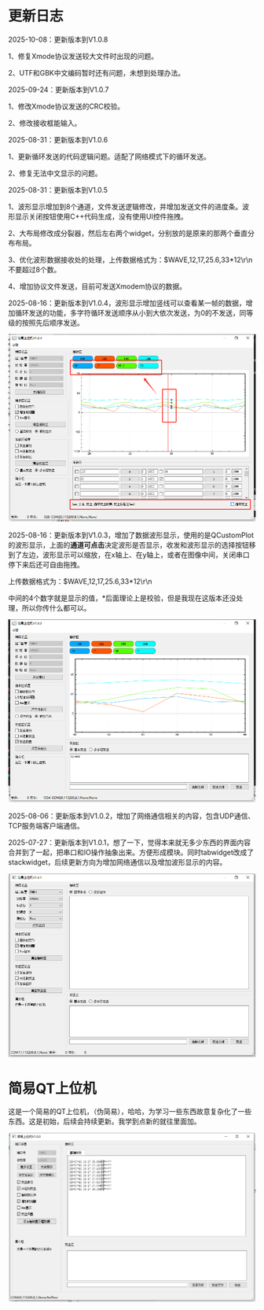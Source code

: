 # 更新日志

2025-10-08：更新版本到V1.0.8

1、修复Xmode协议发送较大文件时出现的问题。

2、UTF和GBK中文编码暂时还有问题，未想到处理办法。

2025-09-24：更新版本到V1.0.7

1、修改Xmode协议发送的CRC校验。

2、修改接收框能输入。

2025-08-31：更新版本到V1.0.6

1、更新循环发送的代码逻辑问题。适配了网络模式下的循环发送。

2、修复无法中文显示的问题。

2025-08-31：更新版本到V1.0.5

1、波形显示增加到8个通道，文件发送逻辑修改，并增加发送文件的进度条。波形显示关闭按钮使用C++代码生成，没有使用UI控件拖拽。

2、大布局修改成分裂器，然后左右两个widget，分别放的是原来的那两个垂直分布布局。

3、优化波形数据接收处的处理，上传数据格式为：$WAVE,12,17,25.6,33*12\r\n 不要超过8个数。

4、增加协议文件发送，目前可发送Xmodem协议的数据。

2025-08-16：更新版本到V1.0.4，波形显示增加竖线可以查看某一帧的数据，增加循环发送的功能，多字符循环发送顺序从小到大依次发送，为0的不发送，同等级的按照先后顺序发送。

![image-20250817211045080](image/readme/image-20250817211045080.png)

2025-08-16：更新版本到V1.0.3，增加了数据波形显示，使用的是QCustomPlot的波形显示，上面的**通道可点击**决定波形是否显示，收发和波形显示的选择按钮移到了左边，波形显示可以缩放，在x轴上、在y轴上，或者在图像中间，关闭串口停下来后还可自由拖拽。

上传数据格式为：$WAVE,12,17,25.6,33*12\r\n

中间的4个数字就是显示的值，*后面理论上是校验，但是我现在这版本还没处理，所以你传什么都可以。

![image-20250816115908994](image/readme/image-20250816115908994.png)

2025-08-06：更新版本到V1.0.2，增加了网络通信相关的内容，包含UDP通信、TCP服务端客户端通信。

2025-07-27：更新版本到V1.0.1，想了一下，觉得本来就无多少东西的界面内容合并到了一起，把串口和IO操作抽象出来。方便形成模块。同时tabwidget改成了stackwidget，后续更新方向为增加网络通信以及增加波形显示的内容。

![image-20250727102350791](image/readme/image-20250727102350791.png)



# 简易QT上位机

这是一个简易的QT上位机，（伪简易），哈哈，为学习一些东西故意复杂化了一些东西。这是初始，后续会持续更新。我学到点新的就往里面加。

![image-20250720183603753](image/readme/image-20250720183603753.png)